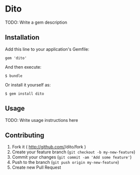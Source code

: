 # Dito

TODO: Write a gem description

## Installation

Add this line to your application's Gemfile:

    gem 'dito'

And then execute:

    $ bundle

Or install it yourself as:

    $ gem install dito

## Usage

TODO: Write usage instructions here

## Contributing

1. Fork it ( http://github.com/<my-github-username>/dito/fork )
2. Create your feature branch (`git checkout -b my-new-feature`)
3. Commit your changes (`git commit -am 'Add some feature'`)
4. Push to the branch (`git push origin my-new-feature`)
5. Create new Pull Request
